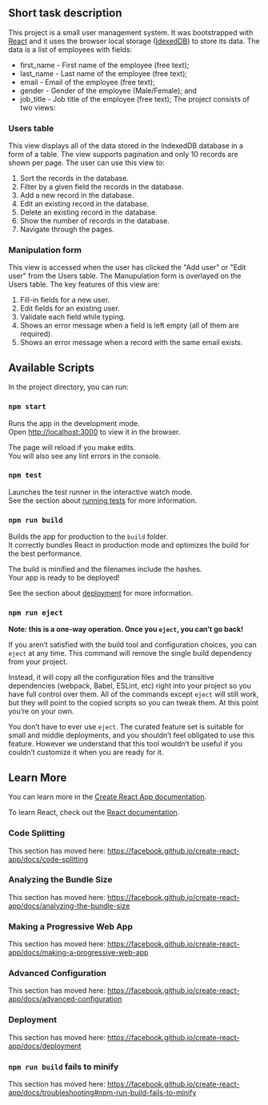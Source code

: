 ## Short task description
This project is a small user management system. It was bootstrapped with [React](https://github.com/facebook/create-react-app) and it uses the browser local storage ([IdexedDB](https://developer.mozilla.org/en-US/docs/Web/API/IndexedDB_API)) to store its data. The data is a list of employees with fields:
* first_name - First name of the employee (free text);
* last_name - Last name of the employee (free text);
* email - Email of the employee (free text);
* gender - Gender of the employee (Male/Female); and
* job_title - Job title of the employee (free text);
The project consists of two views:

### Users table
This view displays all of the data stored in the IndexedDB database in a form of a table. The view supports pagination and only 10 records are shown per page. The user can use this view to:
1. Sort the records in the database.
2. Filter by a given field the records in the database.
3. Add a new record in the database.
4. Edit an existing record in the database.
5. Delete an existing record in the database.
6. Show the number of records in the database.
7. Navigate through the pages.

### Manipulation form
This view is accessed when the user has clicked the "Add user" or "Edit user" from the Users table. The Manupulation form is overlayed on the Users table. The key features of this view are:
1. Fill-in fields for a new user.
2. Edit fields for an existing user.
3. Validate each field while typing.
4. Shows an error message when a field is left empty (all of them are required).
5. Shows an error message when a record with the same email exists.

## Available Scripts

In the project directory, you can run:

### `npm start`

Runs the app in the development mode.<br />
Open [http://localhost:3000](http://localhost:3000) to view it in the browser.

The page will reload if you make edits.<br />
You will also see any lint errors in the console.

### `npm test`

Launches the test runner in the interactive watch mode.<br />
See the section about [running tests](https://facebook.github.io/create-react-app/docs/running-tests) for more information.

### `npm run build`

Builds the app for production to the `build` folder.<br />
It correctly bundles React in production mode and optimizes the build for the best performance.

The build is minified and the filenames include the hashes.<br />
Your app is ready to be deployed!

See the section about [deployment](https://facebook.github.io/create-react-app/docs/deployment) for more information.

### `npm run eject`

**Note: this is a one-way operation. Once you `eject`, you can’t go back!**

If you aren’t satisfied with the build tool and configuration choices, you can `eject` at any time. This command will remove the single build dependency from your project.

Instead, it will copy all the configuration files and the transitive dependencies (webpack, Babel, ESLint, etc) right into your project so you have full control over them. All of the commands except `eject` will still work, but they will point to the copied scripts so you can tweak them. At this point you’re on your own.

You don’t have to ever use `eject`. The curated feature set is suitable for small and middle deployments, and you shouldn’t feel obligated to use this feature. However we understand that this tool wouldn’t be useful if you couldn’t customize it when you are ready for it.

## Learn More

You can learn more in the [Create React App documentation](https://facebook.github.io/create-react-app/docs/getting-started).

To learn React, check out the [React documentation](https://reactjs.org/).

### Code Splitting

This section has moved here: https://facebook.github.io/create-react-app/docs/code-splitting

### Analyzing the Bundle Size

This section has moved here: https://facebook.github.io/create-react-app/docs/analyzing-the-bundle-size

### Making a Progressive Web App

This section has moved here: https://facebook.github.io/create-react-app/docs/making-a-progressive-web-app

### Advanced Configuration

This section has moved here: https://facebook.github.io/create-react-app/docs/advanced-configuration

### Deployment

This section has moved here: https://facebook.github.io/create-react-app/docs/deployment

### `npm run build` fails to minify

This section has moved here: https://facebook.github.io/create-react-app/docs/troubleshooting#npm-run-build-fails-to-minify
